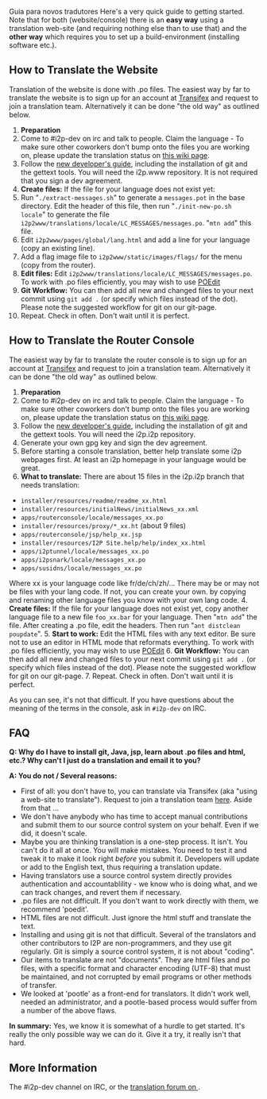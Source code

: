  Guia para novos
tradutores Here\'s a very quick guide
to getting started. Note that for both (website/console) there is an
**easy way** using a translation web-site (and requiring nothing else
than to use that) and the **other way** which requires you to set up a
build-environment (installing software etc.).

## How to Translate the Website

Translation of the website is done with .po files. The easiest way by
far to translate the website is to sign up for an account at
[Transifex]() and request to join a
translation team. Alternatively it can be done \"the old way\" as
outlined below.

1. **Preparation**
 1. Come to #i2p-dev on irc and talk to people. Claim the language -
 To make sure other coworkers don\'t bump onto the files you are
 working on, please update the translation status on [this wiki
 page]().
 2. Follow the [new developer\'s guide](),
 including the installation of git and the gettext tools. You
 will need the i2p.www repository. It is not required that you
 sign a dev agreement.
2. **Create files:** If the file for your language does not exist yet:
 1. Run \"`./extract-messages.sh`\" to generate a `messages.pot` in
 the base directory. Edit the header of this file, then run
 \"`./init-new-po.sh locale`\" to generate the file
 `i2p2www/translations/locale/LC_MESSAGES/messages.po`.
 \"`mtn add`\" this file.
 2. Edit `i2p2www/pages/global/lang.html` and add a line for your
 language (copy an existing line).
 3. Add a flag image file to `i2p2www/static/images/flags/` for the
 menu (copy from the router).
3. **Edit files:** Edit
 `i2p2www/translations/locale/LC_MESSAGES/messages.po`. To work with
 .po files efficiently, you may wish to use
 [POEdit](http://www.poedit.net/download.php)
4. **Git Workflow:** You can then add all new and changed files to your
 next commit using `git add .` (or specify which files instead of the
 dot). Please note the suggested workflow for git on our git-page.
5. Repeat. Check in often. Don\'t wait until it is perfect.

## How to Translate the Router Console

The easiest way by far to translate the router console is to sign up for
an account at [Transifex]() and request to
join a translation team. Alternatively it can be done \"the old way\" as
outlined below.

1. **Preparation**
 1. Come to #i2p-dev on irc and talk to people. Claim the language -
 To make sure other coworkers don\'t bump onto the files you are
 working on, please update the translation status on [this wiki
 page]().
 2. Follow the [new developer\'s guide](),
 including the installation of git and the gettext tools. You
 will need the i2p.i2p repository.
 3. Generate your own gpg key and sign the dev agreement.
2. Before starting a console translation, better help translate some
 i2p webpages first. At least an i2p homepage in your language would
 be great.
3. **What to translate:** There are about 15 files in the i2p.i2p
 branch that needs translation:
 - `installer/resources/readme/readme_xx.html`
 - `installer/resources/initialNews/initialNews_xx.xml`
 - `apps/routerconsole/locale/messages_xx.po`
 - `installer/resources/proxy/*_xx.ht` (about 9 files)
 - `apps/routerconsole/jsp/help_xx.jsp`
 - `installer/resources/I2P Site.help/help/index_xx.html`
 - `apps/i2ptunnel/locale/messages_xx.po`
 - `apps/i2psnark/locale/messages_xx.po`
 - `apps/susidns/locale/messages_xx.po`

 Where xx is your language code like fr/de/ch/zh/\... There may be or
 may not be files with your lang code. If not, you can create your
 own. by copying and renaming other language files you know with your
 own lang code.
4. **Create files:** If the file for your language does not exist yet,
 copy another language file to a new file `foo_xx.bar` for your
 language. Then \"`mtn add`\" the file. After creating a .po file,
 edit the headers. Then run \"`ant distclean poupdate`\".
5. **Start to work:** Edit the HTML files with any text editor. Be sure
 not to use an editor in HTML mode that reformats everything. To work
 with .po files efficiently, you may wish to use
 [POEdit](http://www.poedit.net/download.php)
6. **Git Workflow:** You can then add all new and changed files to your
 next commit using `git add .` (or specify which files instead of the
 dot). Please note the suggested workflow for git on our git-page.
7. Repeat. Check in often. Don\'t wait until it is perfect.

As you can see, it\'s not that difficult. If you have questions about
the meaning of the terms in the console, ask in `#i2p-dev` on IRC.

## FAQ

**Q: Why do I have to install git, Java, jsp, learn about .po files and
html, etc.? Why can\'t I just do a translation and email it to you?**

**A: You do not / Several reasons:**

- First of all: you don\'t have to, you can translate via Transifex
 (aka \"using a web-site to translate\"). Request to join a
 translation team [here](). Aside from
 that \...
- We don\'t have anybody who has time to accept manual contributions
 and submit them to our source control system on your behalf. Even if
 we did, it doesn\'t scale.
- Maybe you are thinking translation is a one-step process. It isn\'t.
 You can\'t do it all at once. You will make mistakes. You need to
 test it and tweak it to make it look right *before* you submit it.
 Developers will update or add to the English text, thus requiring a
 translation update.
- Having translators use a source control system directly provides
 authentication and accountablility - we know who is doing what, and
 we can track changes, and revert them if necessary.
- .po files are not difficult. If you don\'t want to work directly
 with them, we recommend \'poedit\'.
- HTML files are not difficult. Just ignore the html stuff and
 translate the text.
- Installing and using git is not that difficult. Several of the
 translators and other contributors to I2P are non-programmers, and
 they use git regularly. Git is simply a source control system, it is
 not about \"coding\".
- Our items to translate are not \"documents\". They are html files
 and po files, with a specific format and character encoding (UTF-8)
 that must be maintained, and not corrupted by email programs or
 other methods of transfer.
- We looked at \'pootle\' as a front-end for translators. It didn\'t
 work well, needed an administrator, and a pootle-based process would
 suffer from a number of the above flaws.

**In summary:** Yes, we know it is somewhat of a hurdle to get started.
It\'s really the only possible way we can do it. Give it a try, it
really isn\'t that hard.

## More Information

The #i2p-dev channel on IRC, or the [translation forum on ](http:///forums/14).


